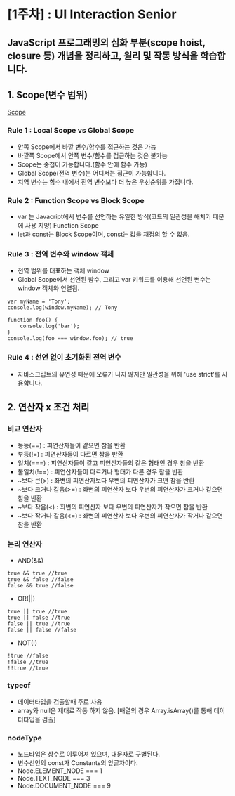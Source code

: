 # [1주차] : UI Interaction Senior
JavaScript 프로그래밍의 심화 부분(scope hoist, closure 등) 개념을 정리하고, 원리 및 작동 방식을 학습합니다.
---------------------------------------
## 1. Scope(변수 범위)
[Scope](https://app.gitbook.com/@jmk/s/workspace/undefined-2/1.-1)

### Rule 1 : Local Scope vs Global Scope
- 안쪽 Scope에서 바깥 변수/함수를 접근하는 것은 가능
- 바깥쪽 Scope에서 안쪽 변수/함수를 접근하는 것은 불가능
- Scope는 중첩이 가능합니다.(함수 안에 함수 가능)
- Global Scope(전역 변수)는 어디서는 접근이 가능합니다.
- 지역 변수는 함수 내에서 전역 변수보다 더 높은 우선순위를 가집니다.

### Rule 2 : Function Scope vs Block Scope
- var 는 Javacript에서 변수를 선언하는 유일한 방식(코드의 일관성을 해치기 때문에 사용 지양) Function Scope
- let과 const는 Block Scope이며, const는 값을 재정의 할 수 없음.

### Rule 3 : 전역 변수와 window 객체
- 전역 범위를 대표하는 객체 window
- Global Scope에서 선언된 함수, 그리고 var 키워드를 이용해 선언된 변수는 window 객체와 연결됨.
```
var myName = 'Tony';
console.log(window.myName); // Tony

function foo() {
    console.log('bar');
}
console.log(foo === window.foo); // true
```

### Rule 4 : 선언 없이 초기화된 전역 변수
- 자바스크립트의 유연성 때문에 오류가 나지 않지만 일관성을 위해 'use strict'를 사용합니다.

## 2. 연산자 x 조건 처리

### 비교 연산자
- 동등(==) : 피연산자들이 같으면 참을 반환
- 부등(!=) : 피연산자들이 다르면 참을 반환
- 일치(===) : 피연산자들이 같고 피연산자들의 같은 형태인 경우 참을 반환
- 불일치(!==) : 피연산자들이 다르거나 형태가 다른 경우 참을 반환
- ~보다 큰(>) : 좌변의 피연산자보다 우변의 피연산자가 크면 참을 반환
- ~보다 크거나 같음(>=) : 좌변의 피연산자 보다 우변의 피연산자가 크거나 같으면 참을 반환
- ~보다 작음(<) : 좌변의 피연산자 보다 우변의 피연산자가 작으면 참을 반환
- ~보다 작거나 같음(<=) : 좌변의 피연산자 보다 우변의 피연산자가 작거나 같으면 참을 반환

### 논리 연산자
- AND(&&)
```
true && true //true
true && false //false
false && true //false
```
- OR(||)
```
true || true //true
true || false //true
false || true //true
false || false //false
```
- NOT(!)
```
!true //false
!false //true
!!true //true
```

### typeof
- 데이터타입을 검출할때 주로 사용
- array와 null은 제대로 작동 하지 않음. [배열의 경우 Array.isArray()를 통해 데이터타입을 검출]

### nodeType
- 노드타입은 상수로 이루어져 있으며, 대문자로 구별된다.
- 변수선언의 const가 Constants의 앞글자이다.
- Node.ELEMENT_NODE === 1
- Node.TEXT_NODE === 3
- Node.DOCUMENT_NODE === 9

